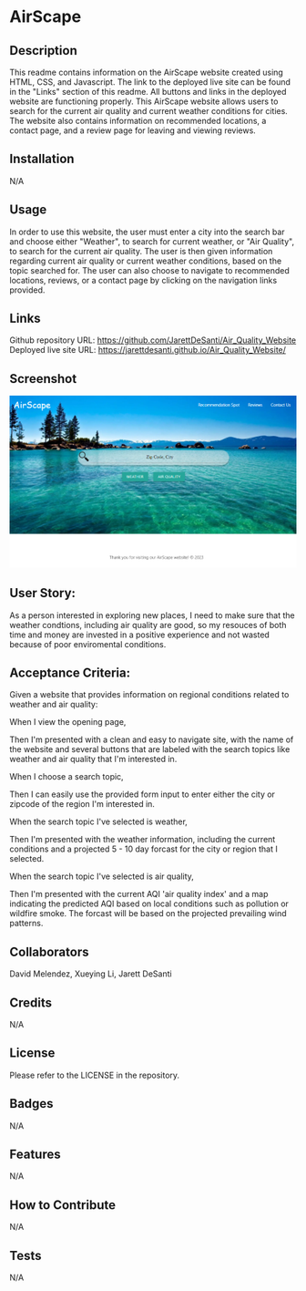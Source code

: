 # AirScape

## Description

This readme contains information on the AirScape website created using HTML, CSS, and Javascript. The link to the deployed live site can be found in the "Links" section of this readme. All buttons and links in the deployed website are functioning properly. This AirScape website allows users to search for the current air quality and current weather conditions for cities. The website also contains information on recommended locations, a contact page, and a review page for leaving and viewing reviews.

## Installation

N/A

## Usage

In order to use this website, the user must enter a city into the search bar and choose either "Weather", to search for current weather, or "Air Quality", to search for the current air quality. The user is then given information regarding current air quality or current weather conditions, based on the topic searched for. The user can also choose to navigate to recommended locations, reviews, or a contact page by clicking on the navigation links provided. 

## Links

Github repository URL: https://github.com/JarettDeSanti/Air_Quality_Website <br>
Deployed live site URL: https://jarettdesanti.github.io/Air_Quality_Website/

## Screenshot

![Alt text](AirScape_Homepage.png)

## User Story:

As a person interested in exploring new places, I need to make sure that the weather condtions, including air quality are good, so my resouces of both time and money are invested in a positive experience and not wasted because of poor enviromental conditions.

## Acceptance Criteria:

Given a website that provides information on regional conditions related to weather and air quality:

When I view the opening page,

Then I'm presented with a clean and easy to navigate site, with the name of the website and several buttons that are labeled with the search topics like weather and air quality that I'm interested in.

When I choose a search topic,

Then I can easily use the provided form input to enter either the city or zipcode of the region I'm interested in.

When the search topic I've selected is weather,

Then I'm presented with the weather information, including the current conditions and a projected 5 - 10 day forcast for the city or region that I selected.

When the search topic I've selected is air quality,

Then I'm presented with the current AQI 'air quality index' and a map indicating the predicted AQI based on local conditions such as pollution or wildfire smoke. The forcast will be based on the projected prevailing wind patterns.


## Collaborators

David Melendez, Xueying Li, Jarett DeSanti

## Credits

N/A

## License

Please refer to the LICENSE in the repository.

## Badges
N/A

## Features
N/A

## How to Contribute
N/A

## Tests
N/A
